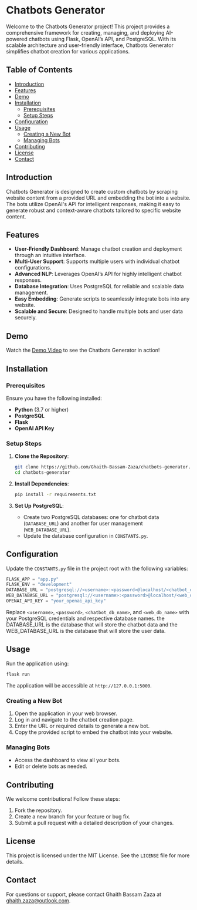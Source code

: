 # Chatbots Generator

Welcome to the Chatbots Generator project! This project provides a comprehensive framework for creating, managing, and deploying AI-powered chatbots using Flask, OpenAI’s API, and PostgreSQL. With its scalable architecture and user-friendly interface, Chatbots Generator simplifies chatbot creation for various applications.

## Table of Contents
- [Introduction](#introduction)
- [Features](#features)
- [Demo](#demo)
- [Installation](#installation)
  - [Prerequisites](#prerequisites)
  - [Setup Steps](#setup-steps)
- [Configuration](#configuration)
- [Usage](#usage)
  - [Creating a New Bot](#creating-a-new-bot)
  - [Managing Bots](#managing-bots)
- [Contributing](#contributing)
- [License](#license)
- [Contact](#contact)

## Introduction

Chatbots Generator is designed to create custom chatbots by scraping website content from a provided URL and embedding the bot into a website. The bots utilize OpenAI's API for intelligent responses, making it easy to generate robust and context-aware chatbots tailored to specific website content.

## Features

- **User-Friendly Dashboard**: Manage chatbot creation and deployment through an intuitive interface.
- **Multi-User Support**: Supports multiple users with individual chatbot configurations.
- **Advanced NLP**: Leverages OpenAI’s API for highly intelligent chatbot responses.
- **Database Integration**: Uses PostgreSQL for reliable and scalable data management.
- **Easy Embedding**: Generate scripts to seamlessly integrate bots into any website.
- **Scalable and Secure**: Designed to handle multiple bots and user data securely.

## Demo

Watch the [Demo Video](https://drive.google.com/file/d/11eX9TuQooA7hC-SxRFeCuWjYZR0zgTEj/view?usp=sharing) to see the Chatbots Generator in action!

## Installation

### Prerequisites

Ensure you have the following installed:
- **Python** (3.7 or higher)
- **PostgreSQL**
- **Flask**
- **OpenAI API Key**

### Setup Steps

1. **Clone the Repository**:
   ```bash
   git clone https://github.com/Ghaith-Bassam-Zaza/chatbots-generator.git
   cd chatbots-generator
   ```

2. **Install Dependencies**:
   ```bash
   pip install -r requirements.txt
   ```

3. **Set Up PostgreSQL**:
   - Create two PostgreSQL databases: one for chatbot data (`DATABASE_URL`) and another for user management (`WEB_DATABASE_URL`).
   - Update the database configuration in `CONSTANTS.py`.

## Configuration

Update the `CONSTANTS.py` file in the project root with the following variables:

```python
FLASK_APP = "app.py"
FLASK_ENV = "development"
DATABASE_URL = "postgresql://<username>:<password>@localhost/<chatbot_db_name>"
WEB_DATABASE_URL = "postgresql://<username>:<password>@localhost/<web_db_name>"
OPENAI_API_KEY = "your_openai_api_key"
```

Replace `<username>`, `<password>`, `<chatbot_db_name>`, and `<web_db_name>` with your PostgreSQL credentials and respective database names.
the DATABASE_URL is the database that will store the chatbot data and the WEB_DATABASE_URL is the database that will store the user data.

## Usage

Run the application using:

```bash
flask run
```

The application will be accessible at `http://127.0.0.1:5000`.

### Creating a New Bot
1. Open the application in your web browser.
2. Log in and navigate to the chatbot creation page.
3. Enter the URL or required details to generate a new bot.
4. Copy the provided script to embed the chatbot into your website.

### Managing Bots
- Access the dashboard to view all your bots.
- Edit or delete bots as needed.

## Contributing

We welcome contributions! Follow these steps:
1. Fork the repository.
2. Create a new branch for your feature or bug fix.
3. Submit a pull request with a detailed description of your changes.

## License

This project is licensed under the MIT License. See the `LICENSE` file for more details.

## Contact

For questions or support, please contact Ghaith Bassam Zaza at [ghaith.zaza@outlook.com](mailto:ghaith.zaza@outlook.com).

